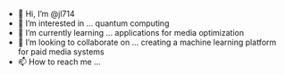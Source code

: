 - 👋 Hi, I’m @jl714
- 👀 I’m interested in ... quantum computing
- 🌱 I’m currently learning ... applications for media optimization
- 💞️ I’m looking to collaborate on ... creating a machine learning platform for paid media systems
- 📫 How to reach me ...

<!---
jl714/jl714 is a ✨ special ✨ repository because its `README.md` (this file) appears on your GitHub profile.
You can click the Preview link to take a look at your changes.
--->
